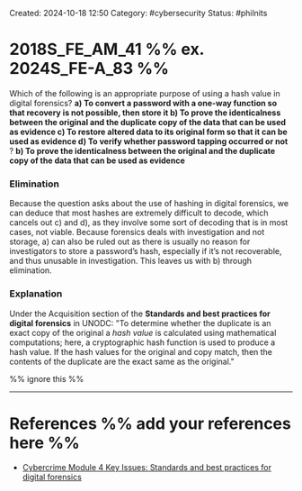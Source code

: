 Created: 2024-10-18 12:50
Category: #cybersecurity
Status: #philnits



# 2018S_FE_AM_41 %% ex. 2024S_FE-A_83 %%

Which of the following is an appropriate purpose of using a hash value in digital forensics?
**a) To convert a password with a one-way function so that recovery is not possible, then store it
b) To prove the identicalness between the original and the duplicate copy of the data that can be used as evidence
c) To restore altered data to its original form so that it can be used as evidence
d) To verify whether password tapping occurred or not**
?
**b) To prove the identicalness between the original and the duplicate copy of the data that can be used as evidence**
### Elimination
Because the question asks about the use of hashing in digital forensics, we can deduce that most hashes are extremely difficult to decode, which cancels out c) and d), as they involve some sort of decoding that is in most cases, not viable.
Because forensics deals with investigation and not storage, a) can also be ruled out as there is usually no reason for investigators to store a password’s hash, especially if it’s not recoverable, and thus unusable in investigation.
This leaves us with b) through elimination.
### Explanation
Under the Acquisition section of the **Standards and best practices for digital forensics** in UNODC:
"To determine whether the duplicate is an exact copy of the original a _hash value_ is calculated using mathematical computations; here, a cryptographic hash function is used to produce a hash value. If the hash values for the original and copy match, then the contents of the duplicate are the exact same as the original."






%% ignore this %%
<!--SR:!2025-03-05,11,270-->
---









# References %% add your references here %%
- [Cybercrime Module 4 Key Issues: Standards and best practices for digital forensics](https://www.unodc.org/e4j/en/cybercrime/module-4/key-issues/standards-and-best-practices-for-digital-forensics.html)
